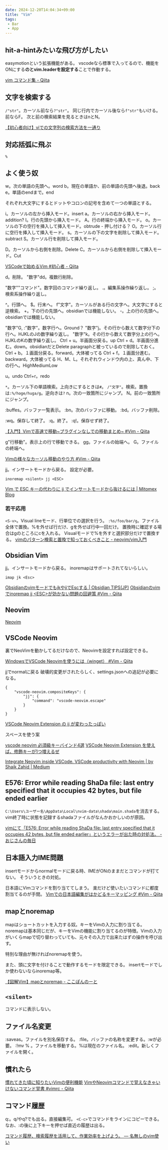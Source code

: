 ```yaml
---
date: 2024-12-20T14:04:34+09:00
title: "Vim"
tags:
 - Bar
 - App
---
```

## hit-a-hintみたいな飛び方がしたい
easymotionという拡張機能がある。
vscodeなら標準で入ってるので、機能をONにする**のとvim.leaderを設定する**ことで作動する。

[vim コマンド集 - Qiita](https://qiita.com/ktoyod/items/0a8491cdb6c0191ab0cc)

## 文字を検索する
`/"str"`。カーソル前なら`?"str"`。
同じ行内でカーソル後なら`f"str"`もいける。前ならF。
次と前の検索結果を見るときはnとN。

[【初心者向け】viでの文字列の検索方法を一通り](https://eng-entrance.com/linux-vi-search)

## 対応括弧に飛ぶ
`%`

## よく使う奴
w。次の単語の先頭へ。word
b。現在の単語か、前の単語の先頭へ後退。back
e。単語のendまで。end

それぞれ大文字にするとドットやコロンの記号を含めて一つの単語とする。

i。カーソルの左から挿入モード。insert
a。カーソルの右から挿入モード。addition?
I。行の先頭から挿入モード。
A。行の終端から挿入モード。
o。カーソルの下の空行を挿入して挿入モード。obtrude - 押し付ける？
O。カーソル行に空行を挿入して挿入モード。
s。カーソルの下の文字を削除して挿入モード。subtract
S。カーソル行を削除して挿入モード。

D。カーソルから右側を削除。Delete
C。カーソルから右側を削除して挿入モード。Cut

[VSCodeで始めるVim #初心者 - Qiita](https://qiita.com/jintz/items/d357478271179c90ffab#カーソル移動の基本)

d。削除。
"数字"dd。複数行削除。

"数字""コマンド"。数字回のコマンド繰り返し。
.。編集系操作繰り返し。
;。検索系操作繰り返し。

^。行頭へ。
$。行末へ。
f"文字"。カーソルがある行の文字へ。大文字にすると逆検索。
+。下の行の先頭へ。obsidianでは機能しない。
-。上の行の先頭へ。obsidianでは機能しない。

"数字"G, :"数字"。数字行へ。Ground？
"数字"j。その行から数えて数字分下の行へ。HJKLのJの数字繰り返し。
"数字"k。その行から数えて数字分上の行へ。HJKLのKの数字繰り返し。
Ctrl + u。半画面分戻る。up
Ctrl + d。半画面分進む。down。obsidianだとDelete paragraphと被っているので削除しておく。
Ctrl + b。１画面分戻る。forward。大体被ってる
Ctrl + f。１画面分進む。backward。大体被ってる
H、M、L。それぞれウィンドウ内の上、真ん中、下の行へ。HighMediumLow

u。undo
Ctrl+r。redo

`*`。カーソル下の単語検索。上向きにするときは`#`。
`/"文字"`。検索。置換は`:%/hoge/huga/g`。逆向きは`?`
n。次の一致箇所にジャンプ。
N。前の一致箇所にジャンプ。

:buffes。バッファ一覧表示。
:bn。次のバッファに移動。
:bd。バッファ削除。

:wq。保存して終了。
:q。終了。
:q!。保存せず終了。


[【入門】Vimで高速で移動\~プラグインなしでの移動まとめ\~ #Vim - Qiita](https://qiita.com/takeharu/items/9d1c3577f8868f7b07b5)

g"行移動"。表示上の行で移動できる。
gg。ファイルの始端へ。
G。ファイルの終端へ。

[Vimの様々なカーソル移動のやり方 #Vim - Qiita](https://qiita.com/gorilla0513/items/afd32389bc5554f175e0)

jj。インサートモードから戻る。
設定が必要。
```text
inoremap <silent> jj <ESC>
```
[Vim で ESC キーの代わりに jj でインサートモードから抜けるには | Mitomex Blog](https://www.mitomex.blog/vim-esc-jj/)

### 若干応用
`<S-v>`。Visual lineモード、行単位での選択を行う。
`:%s/foo/bar/g`。ファイル全体で置換。%を外せば行だけ、gを外せば行中一回だけ。
置換時に確認する場合はgのところにcを入れる。
Visualモードで%を外すと選択部分だけで置換する。
[vimのパターン検索と置換で知っておくべきこと - neovim/vim入門](https://kaworu.jpn.org/vim/vimのパターン検索と置換で知っておくべきこと#:s.E3.81.AB.E3.82.88.E3.82.8B.E7.BD.AE.E6.8F.9B)

## Obsidian Vim
jj。インサートモードから戻る。
inoremapはサポートされてないらしい。

```plain
imap jk <Esc>
```

[ObsidianのvimモードでもjkやjjでEscする | Obsidian TIPS(JP)](https://obsidiantips.com/tips-vim-jk-esc/)
[Obsidianのvimでinoremap jj \<ESC\>が効かない問題の回避策 #Vim - Qiita](https://qiita.com/AngelCase/items/dac6c87c4d116f2d616c)


## Neovim
[Neovim](Neovim.md)

## VSCode Neovim
裏でNeoVimを動かしてるだけなので、Neovimを設定すれば設定できる。

[WindowsでVSCode Neovimを使うには（winget） #Vim - Qiita](https://qiita.com/az2410/items/70aa6696fa759fb924f4)

jjでnormalに戻る
破壊的変更がされたらしく、settings.jsonへの追記が必要になる。

```
{
    "vscode-neovim.compositeKeys": {
        "jj": {
            "command": "vscode-neovim.escape"
        }
    }
}
```

[VSCode Neovim Extension の jj が変わったっぽい](https://zenn.dev/arawii/articles/8faa84003bf399)

スペースを使う案

[vscode neovim 必須級キーバインド4選](https://zenn.dev/masaphil/articles/0daf775c215e58)
[VSCode Neovim Extension を使えば、修飾キーが1つ増えるぜ](https://zenn.dev/lovegraph/articles/b3d68f65b37599)

[Integrate Neovim inside VSCode. VSCode productivity with Neovim | by Shaik Zahid | Medium](https://medium.com/@shaikzahid0713/integrate-neovim-inside-vscode-5662d8855f9d)


## E576: Error while reading ShaDa file: last entry specified that it occupies 42 bytes, but file ended earlier
`C:\Users\ユーザー名\AppData\Local\nvim-data\shada\main.shada`を消去する。
vim終了時に状態を記録するshadaファイルがなんかおかしいのが原因。

[vimにて「E576: Error while reading ShaDa file: last entry specified that it occupies 42 bytes, but file ended earlier」というエラーが出た時の対処法。 - おじさんの毎日](https://ojisanndaradara.hatenablog.jp/entry/2024/10/16/190155)

## 日本語入力IME問題
insertモードからnormalモードに戻る時、IMEがONのままだとコマンドが打てない。
そういうときの対処。

日本語にVimコマンドを割り当ててしまう。
楽だけど使いたいコマンドに都度割当てるのが手間。
[Vimでの日本語編集がはかどるキーマッピング #Vim - Qiita](https://qiita.com/ssh0/items/9e7f0d8b8f033183dd0b)

## mapとnoremap
mapはショートカットを入力する奴。キーをVimの入力に割り当てる。
noremapは基本同じだが、キーをVimの機能に割り当てるのが特徴。Vimの入力がいくらmapで切り替わっていても、元々その入力で出来たはずの操作を呼び出す。

特別な理由が無ければnoremapを使う。

また、頭に文字を付けることで動作するモードを限定できる。
insertモードでしか使わないならinoremap等。

[【図解Vim】mapとnoremap - ここぽんのーと](https://cocopon.me/blog/2013/10/vim-map-noremap/)

## `<silent>`
コマンドに表示しない。

## ファイル名変更
:saveas。ファイルを別名保存する。
:file。バッファの名称を変更する。:wが必要。
:!mv % 。ファイルを移動する。%は現在のファイル名。
:edit。新しくファイルを開く。


## 慣れたら
[慣れてきた頃に知りたいVimの便利機能](https://zenn.dev/sun_asterisk/articles/6b2bf762a7e510)
[VimやNeovimコマンドで覚えなきゃいけないコマンド覚書 #vimrc - Qiita](https://qiita.com/Nedward/items/c9f4c739210b0a8b5137)

## コマンド履歴
q:。q/やq?でも出る。直接編集可。
`<C-c>`でコマンドをラインにコピーできる。
なお、:の後に上下キーを押せば直近の履歴は出る。

[コマンド履歴、検索履歴を活用して、作業効率を上げよう。 — 名無しのvim使い](https://nanasi.jp/articles/howto/editing/use-command-history.html)
